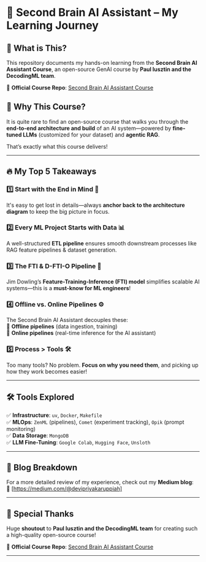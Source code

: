 # 🚀 Second Brain AI Assistant – My Learning Journey  

## 🧠 What is This?  
This repository documents my hands-on learning from the **Second Brain AI Assistant Course**, an open-source GenAI course by **Paul Iusztin and the DecodingML team**.  

🔗 **Official Course Repo**: [Second Brain AI Assistant Course](https://github.com/decodingml/second-brain-ai-assistant-course)  

## 📌 Why This Course?  
It is quite rare to find an open-source course that walks you through the **end-to-end architecture and build** of an AI system—powered by **fine-tuned LLMs** (customized for your dataset) and **agentic RAG**.  

That’s exactly what this course delivers!

---

## 🔥 My Top 5 Takeaways  

### 1️⃣ **Start with the End in Mind 🎯**  
It's easy to get lost in details—always **anchor back to the architecture diagram** to keep the big picture in focus.  

### 2️⃣ **Every ML Project Starts with Data 📊**  
A well-structured **ETL pipeline** ensures smooth downstream processes like RAG feature pipelines & dataset generation.  

### 3️⃣ **The FTI & D-FTI-O Pipeline 🔄**  
Jim Dowling’s **Feature-Training-Inference (FTI) model** simplifies scalable AI systems—this is a **must-know for ML engineers**!  

### 4️⃣ **Offline vs. Online Pipelines ⚙️**  
The Second Brain AI Assistant decouples these:  
🔹 **Offline pipelines** (data ingestion, training)  
🔹 **Online pipelines** (real-time inference for the AI assistant)  

### 5️⃣ **Process > Tools 🛠️**  
Too many tools? No problem. **Focus on why you need them**, and picking up how they work becomes easier!  

---

## 🛠️ Tools Explored  

✅ **Infrastructure**: `uv`, `Docker`, `Makefile`  
✅ **MLOps**: `ZenML` (pipelines), `Comet` (experiment tracking), `Opik` (prompt monitoring)  
✅ **Data Storage**: `MongoDB`  
✅ **LLM Fine-Tuning**: `Google Colab`, `Hugging Face`, `Unsloth`  

---

## 📝 Blog Breakdown  
For a more detailed review of my experience, check out my **Medium blog**:  
📖 [https://medium.com/@devipriyakaruppiah]  

---

## 🙌 Special Thanks  
Huge **shoutout** to **Paul Iusztin and the DecodingML team** for creating such a high-quality open-source course!  

🔗 **Official Course Repo**: [Second Brain AI Assistant Course](https://github.com/decodingml/second-brain-ai-assistant-course)  

---

